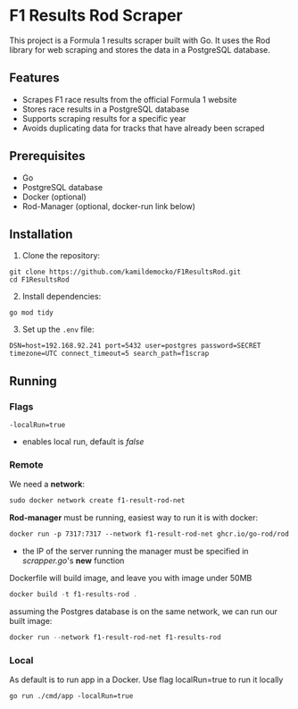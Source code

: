 # F1 Results Rod Scraper

This project is a Formula 1 results scraper built with Go. It uses the Rod library for web scraping and stores the data in a PostgreSQL database.

## Features

- Scrapes F1 race results from the official Formula 1 website
- Stores race results in a PostgreSQL database
- Supports scraping results for a specific year
- Avoids duplicating data for tracks that have already been scraped

## Prerequisites

- Go
- PostgreSQL database
- Docker (optional)
- Rod-Manager (optional, docker-run link below)

## Installation

1. Clone the repository:
```
git clone https://github.com/kamildemocko/F1ResultsRod.git
cd F1ResultsRod
```

2. Install dependencies:
```
go mod tidy
```

3. Set up the `.env` file:
```
DSN=host=192.168.92.241 port=5432 user=postgres password=SECRET timezone=UTC connect_timeout=5 search_path=f1scrap
```

## Running

### Flags

`-localRun=true` 
- enables local run, default is _false_

### Remote

We need a **network**:

```powershell
sudo docker network create f1-result-rod-net
```

**Rod-manager** must be running, easiest way to run it is with docker:

```Dockerfile
docker run -p 7317:7317 --network f1-result-rod-net ghcr.io/go-rod/rod
```

-  the IP of the server running the manager must be specified in _scrapper.go_'s **new** function

Dockerfile will build image, and leave you with image under 50MB

```powershell
docker build -t f1-results-rod .
```

assuming the Postgres database is on the same network, we can run our built image:

```powershell
docker run --network f1-result-rod-net f1-results-rod
```

### Local

As default is to run app in a Docker. Use flag localRun=true to run it locally

```
go run ./cmd/app -localRun=true
```
